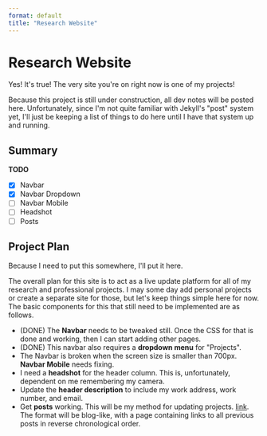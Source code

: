 ```yaml
---
format: default
title: "Research Website"
---
```


# Research Website

Yes! It's true! The very site you're on right now is one of my projects!

Because this project is still under construction, all dev notes will be posted here. Unfortunately, since I'm not quite familiar with Jekyll's "post" system yet, I'll just be keeping a list of things to do here until I have that system up and running.

## Summary

**TODO**
- [X] Navbar
- [X] Navbar Dropdown
- [ ] Navbar Mobile
- [ ] Headshot
- [ ] Posts

## Project Plan

Because I need to put this somewhere, I'll put it here.

The overall plan for this site is to act as a live update platform for all of my research and professional projects. I may some day add personal projects or create a separate site for those, but let's keep things simple here for now. The basic components for this that still need to be implemented are as follows.

- (DONE) The **Navbar** needs to be tweaked still. Once the CSS for that is done and working, then I can start adding other pages.
- (DONE) This navbar also requires a **dropdown menu** for "Projects".
- The Navbar is broken when the screen size is smaller than 700px. **Navbar Mobile** needs fixing.
- I need a **headshot** for the header column. This is, unfortunately, dependent on me remembering my camera.
- Update the **header description** to include my work address, work number, and email.
- Get **posts** working. This will be my method for updating projects. [link](https://jekyllrb.com/docs/posts/). The format will be blog-like, with a page containing links to all previous posts in reverse chronological order.
